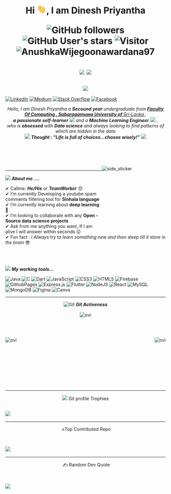 

<h1 align="center">Hi <img src="https://raw.githubusercontent.com/ABSphreak/ABSphreak/master/gifs/Hi.gif" width="30px">, I am Dinesh Priyantha 

![GitHub followers](https://img.shields.io/github/followers/AnushkaWijegoonawardana97?style=social) ![GitHub User's stars](https://img.shields.io/github/stars/DineshPriyanthaGH?style=social) ![Visitor](https://visitor-badge.laobi.icu/badge?page_id=DineshPriyanthaGH.repoName) <img src="https://komarev.com/ghpvc/?username=DineshPriyanthaGH" alt="AnushkaWijegoonawardana97" /> <p align="center">

  <img src="https://img.shields.io/badge/Lives-Sri%20Lanka-success" />
  <img src="https://img.shields.io/badge/Languages-English%20%26%20Sinhala-brightgreen" />
</p>

</h1>







<p align="center">
  <a href="https://github.com/DenverCoder1/readme-typing-svg"><img src="https://readme-typing-svg.herokuapp.com?lines=Computer+Science+Student;Full+Stack+Web+Developer;DS%20|%20AI%20|%20ML%20Enthusiast;Graphic%20Designer;Always%20learning%20new%20things&center=true&width=500&height=50"></a>
</p>
  
<p align="center"> 
  
[![LinkedIn](https://img.shields.io/badge/LinkedIn-%230077B5.svg?logo=linkedin&logoColor=white)](https://linkedin.com/in/www.linkedin.com/in/dinesh-priyantha) 
  [![Medium](https://img.shields.io/badge/Medium-12100E?logo=medium&logoColor=white)](https://medium.com/@dineshpriyantha200248) [![Stack Overflow](https://img.shields.io/badge/-Stackoverflow-FE7A16?logo=stack-overflow&logoColor=white)](https://stackoverflow.com/users/22683953) [![Facebook](https://img.shields.io/badge/Facebook-%231877F2.svg?logo=Facebook&logoColor=white)](https://facebook.com/https://www.facebook.com/profile.php?id=100078570637178&mibextid=LQQJ4d)

</p> 





<p align="center">
  <em>
    Hello, I am Dinesh Priyantha a <b>Secound year</b> undergraduate from <a href="https://www.sab.ac.lk/"> <b>Faculty Of Computing , Sabaragamuwa University of </b> Sri-Lanka </a>. <br>
    <b>a passionate self-learner</b> <img src="https://github.com/TheDudeThatCode/TheDudeThatCode/blob/master/Assets/Developer.gif" width="30px"> and a <b>Machine Learning Engineer</b>&nbsp;<img src="https://github.com/TheDudeThatCode/TheDudeThatCode/blob/master/Assets/Designer.gif" width="36px">&nbsp,<br>who is <b>obsessed</b>
    with <b>Data science</b> and always looking to find patterns of which are hidden in the data 
  </em> 
  <br>
  <img src="https://media.giphy.com/media/gH3LO09IOiZIqePwv9/giphy.gif" width="50" /> <b><i align="center">Thought : "Life is full of choices…choose wisely!”</i></b> <img src="https://media.giphy.com/media/qjqUcgIyRjsl2/giphy.gif" width="50" />
</p>
<br><br><br><br>
<img align="right" width=200px height=200px alt="side_sticker" src="https://media.giphy.com/media/TEnXkcsHrP4YedChhA/giphy.gif" />

<hr/>

<img src="https://media.giphy.com/media/iY8CRBdQXODJSCERIr/giphy.gif" width="30px">&nbsp;***About me ....***

✔ Callme: ***He/His*** or ***TeamWorker*** 😊 <br>
✔ I’m currently Developing a youtube spam comments filtering tool for **Sinhala language**<br>
✔ I’m currently learning about **deep learning**🥰<br>
✔ I’m looking to collaborate with any **Open - Source data science projects**<br>
✔ Ask from me anything you want, If I am alive I will answer within seconds 😉<br>
✔ Fun fact : *I Always try to learn something new and then sleep till it store in the brain* 😎<br><br><br><br>
 
<img src="https://media.giphy.com/media/iY8CRBdQXODJSCERIr/giphy.gif" width="30px">&nbsp;***My working tools...***
<p align="left">
  
![Java](https://img.shields.io/badge/java-%23ED8B00.svg?style=plastic&logo=openjdk&logoColor=white) ![C](https://img.shields.io/badge/c-%2300599C.svg?style=plastic&logo=c&logoColor=white) ![Dart](https://img.shields.io/badge/dart-%230175C2.svg?style=plastic&logo=dart&logoColor=white) ![JavaScript](https://img.shields.io/badge/javascript-%23323330.svg?style=plastic&logo=javascript&logoColor=%23F7DF1E) ![CSS3](https://img.shields.io/badge/css3-%231572B6.svg?style=plastic&logo=css3&logoColor=white) ![HTML5](https://img.shields.io/badge/html5-%23E34F26.svg?style=plastic&logo=html5&logoColor=white) ![Firebase](https://img.shields.io/badge/firebase-%23039BE5.svg?style=plastic&logo=firebase) ![GithubPages](https://img.shields.io/badge/github%20pages-121013?style=plastic&logo=github&logoColor=white) ![Express.js](https://img.shields.io/badge/express.js-%23404d59.svg?style=plastic&logo=express&logoColor=%2361DAFB) ![Flutter](https://img.shields.io/badge/Flutter-%2302569B.svg?style=plastic&logo=Flutter&logoColor=white) ![NodeJS](https://img.shields.io/badge/node.js-6DA55F?style=plastic&logo=node.js&logoColor=white) ![React](https://img.shields.io/badge/react-%2320232a.svg?style=plastic&logo=react&logoColor=%2361DAFB) ![MySQL](https://img.shields.io/badge/mysql-4479A1.svg?style=plastic&logo=mysql&logoColor=white) ![MongoDB](https://img.shields.io/badge/MongoDB-%234ea94b.svg?style=plastic&logo=mongodb&logoColor=white) ![Figma](https://img.shields.io/badge/figma-%23F24E1E.svg?style=plastic&logo=figma&logoColor=white) ![Canva](https://img.shields.io/badge/Canva-%2300C4CC.svg?style=plastic&logo=Canva&logoColor=white)
  <hr>
  <p align="center">
 <img src="https://media.giphy.com/media/W5eoZHPpUx9sapR0eu/giphy.gif" width="30px" alt="Git"/>&nbsp;<i><b>Git Activeness</b></i></p>

 <p align="center"><img align="center" src="https://github-readme-streak-stats.herokuapp.com/?user=DineshPriyanthaGH&show_icons=true&locale=en&layout=compact&theme=chartreuse-dark" alt="ovi" /></p> <br> <br>
 
<p><img align="left" src="https://github-readme-stats.vercel.app/api/top-langs?username=DineshPriyanthaGH&show_icons=true&locale=en&layout=compact&theme=chartreuse-dark" alt="ovi" /> <img align="right" src="https://github-readme-stats.vercel.app/api?username=DineshPriyanthaGH&show_icons=true&locale=en&theme=chartreuse-dark" alt="ovi" /></p>

<br><br><br><br><br><br><br><br><br>

<hr>


<p align="center"><img src="https://media.giphy.com/media/QaMcXSekUWx7aogAUr/giphy.gif" width="40" />&nbsp;Git profile Trophies</p><br>
<img src="https://github-profile-trophy.vercel.app/?username=DineshPriyanthaGH&theme=juicyfresh&no-bg=true" />
<hr>
 <p align="center">&nbsp;🔝Top Contributed Repo </p><br>
 
![](https://github-contributor-stats.vercel.app/api?username=DineshPriyanthaGH&limit=5&theme=dark&combine_all_yearly_contributions=true)

<hr>

  <p align="center">&nbsp;✍️ Random Dev Quote </p><br>
  
![](https://quotes-github-readme.vercel.app/api?type=horizontal&theme=light)


